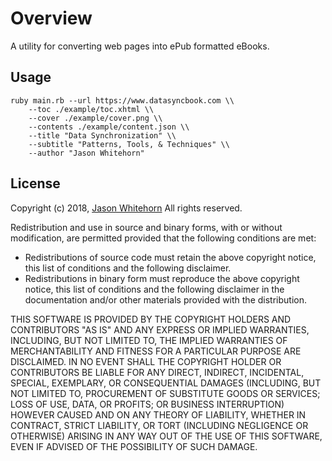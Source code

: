 # Overview #

A utility for converting web pages into ePub formatted eBooks.

## Usage

```
ruby main.rb --url https://www.datasyncbook.com \\
    --toc ./example/toc.xhtml \\
    --cover ./example/cover.png \\
    --contents ./example/content.json \\
    --title "Data Synchronization" \\
    --subtitle "Patterns, Tools, & Techniques" \\
    --author "Jason Whitehorn"
```


## License ##

Copyright (c) 2018, [Jason Whitehorn](https://jason.whitehorn.us)
All rights reserved.

Redistribution and use in source and binary forms, with or without modification, are permitted provided that the following conditions are met:

* Redistributions of source code must retain the above copyright notice, this list of conditions and the following disclaimer.
* Redistributions in binary form must reproduce the above copyright notice, this list of conditions and the following disclaimer in the documentation and/or other materials provided with the distribution.

THIS SOFTWARE IS PROVIDED BY THE COPYRIGHT HOLDERS AND CONTRIBUTORS "AS IS" AND ANY EXPRESS OR IMPLIED WARRANTIES, INCLUDING, BUT NOT LIMITED TO, THE IMPLIED WARRANTIES OF MERCHANTABILITY AND FITNESS FOR A PARTICULAR PURPOSE ARE DISCLAIMED. IN NO EVENT SHALL THE COPYRIGHT HOLDER OR CONTRIBUTORS BE LIABLE FOR ANY DIRECT, INDIRECT, INCIDENTAL, SPECIAL, EXEMPLARY, OR CONSEQUENTIAL DAMAGES (INCLUDING, BUT NOT LIMITED TO, PROCUREMENT OF SUBSTITUTE GOODS OR SERVICES; LOSS OF USE, DATA, OR PROFITS; OR BUSINESS INTERRUPTION) HOWEVER CAUSED AND ON ANY THEORY OF LIABILITY, WHETHER IN CONTRACT, STRICT LIABILITY, OR TORT (INCLUDING NEGLIGENCE OR OTHERWISE) ARISING IN ANY WAY OUT OF THE USE OF THIS SOFTWARE, EVEN IF ADVISED OF THE POSSIBILITY OF SUCH DAMAGE.
